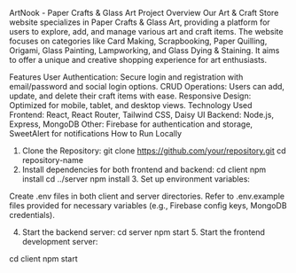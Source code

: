 ArtNook - Paper Crafts & Glass Art
Project Overview
Our Art & Craft Store website specializes in Paper Crafts & Glass Art, providing a platform for users to explore, add, and manage various art and craft items. The website focuses on categories like Card Making, Scrapbooking, Paper Quilling, Origami, Glass Painting, Lampworking, and Glass Dying & Staining. It aims to offer a unique and creative shopping experience for art enthusiasts.

Features
User Authentication: Secure login and registration with email/password and social login options.
CRUD Operations: Users can add, update, and delete their craft items with ease.
Responsive Design: Optimized for mobile, tablet, and desktop views.
Technology Used
Frontend: React, React Router, Tailwind CSS, Daisy UI
Backend: Node.js, Express, MongoDB
Other: Firebase for authentication and storage, SweetAlert for notifications
How to Run Locally
1. Clone the Repository:
git clone https://github.com/your/repository.git
cd repository-name
2. Install dependencies for both frontend and backend:
cd client npm install cd ../server npm install 3. Set up environment variables:

Create .env files in both client and server directories. Refer to .env.example files provided for necessary variables (e.g., Firebase config keys, MongoDB credentials).

4. Start the backend server:
cd server npm start 5. Start the frontend development server:

cd client npm start
